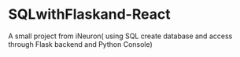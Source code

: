 # SQLwithFlaskand-React
A small project from iNeuron( using SQL create database and access through Flask backend and Python Console)
